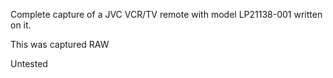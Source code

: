 Complete capture of a JVC VCR/TV remote with model LP21138-001 written on it.

This was captured RAW

Untested
